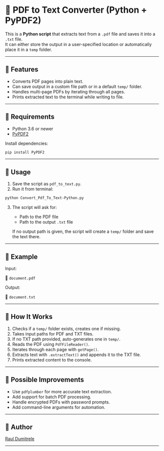 # 📄 PDF to Text Converter (Python + PyPDF2)

This is a **Python script** that extracts text from a `.pdf` file and saves it into a `.txt` file.  
It can either store the output in a user-specified location or automatically place it in a `temp` folder.

---

## 🔹 Features

- Converts PDF pages into plain text.
- Can save output in a custom file path or in a default `temp/` folder.
- Handles multi-page PDFs by iterating through all pages.
- Prints extracted text to the terminal while writing to file.

---

## 🔹 Requirements

- Python 3.6 or newer
- [PyPDF2](https://pypi.org/project/PyPDF2/)

Install dependencies:

```bash
pip install PyPDF2
```

---

## 🔹 Usage

1. Save the script as `pdf_to_text.py`.
2. Run it from terminal:

```bash
python Convert_Pdf_To_Text-Python.py
```

3. The script will ask for:

   - Path to the PDF file
   - Path to the output `.txt` file

   If no output path is given, the script will create a `temp/` folder and save the text there.

---

## 🔹 Example

Input:

📄 `document.pdf`

Output:

📝 `document.txt`

---

## 🔹 How It Works

1. Checks if a `temp/` folder exists, creates one if missing.
2. Takes input paths for PDF and TXT files.
3. If no TXT path provided, auto-generates one in `temp/`.
4. Reads the PDF using `PdfFileReader()`.
5. Iterates through each page with `getPage()`.
6. Extracts text with `.extractText()` and appends it to the TXT file.
7. Prints extracted content to the console.

---

## 🔹 Possible Improvements

- Use `pdfplumber` for more accurate text extraction.
- Add support for batch PDF processing.
- Handle encrypted PDFs with password prompts.
- Add command-line arguments for automation.

---

## 🔹 Author

[Raul Dumitrele](https://github.com/Raul-Dumitrele)

---
